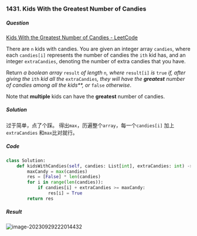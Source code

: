 ### 1431. Kids With the Greatest Number of Candies

##### Question

[Kids With the Greatest Number of Candies - LeetCode](https://leetcode.com/problems/kids-with-the-greatest-number-of-candies/?envType=study-plan-v2&envId=leetcode-75)

There are `n` kids with candies. You are given an integer array `candies`, where each `candies[i]` represents the number of candies the `ith` kid has, and an integer `extraCandies`, denoting the number of extra candies that you have.

Return *a boolean array* `result` *of length* `n`*, where* `result[i]` *is* `true` *if, after giving the* `ith` *kid all the* `extraCandies`*, they will have the **greatest** number of candies among all the kids**, or* `false` *otherwise*.

Note that **multiple** kids can have the **greatest** number of candies.



##### Solution

过于简单，点了个踩。 得出`max`，历遍整个`array`，每一个`candies[i]` 加上 `extraCandies` 和`max`比对就行。



##### Code

```python
class Solution:
    def kidsWithCandies(self, candies: List[int], extraCandies: int) -> List[bool]:
        maxCandy = max(candies)
        res = [False] * len(candies)
        for i in range(len(candies)):
            if candies[i] + extraCandies >= maxCandy:
                res[i] = True
        return res
```



##### Result

![image-20230929222014432](D:\CS\Algorithm\Algorithm-Notes\Pictures\image-20230929222014432.png)